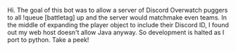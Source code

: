 Hi. The goal of this bot was to allow a server of Discord Overwatch puggers to all !queue [battletag] up and the server would matchmake even teams. In the middle of expanding the player object to include their Discord ID, I found out my web host doesn't allow Java anyway. So development is halted as I port to python. Take a peek!
